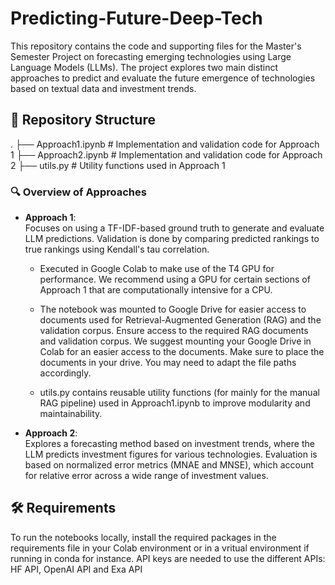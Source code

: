 # Predicting-Future-Deep-Tech

This repository contains the code and supporting files for the Master's Semester Project on forecasting emerging technologies using Large Language Models (LLMs). The project explores two main distinct approaches to predict and evaluate the future emergence of technologies based on textual data and investment trends.

## 📁 Repository Structure
.
├── Approach1.ipynb # Implementation and validation code for Approach 1
├── Approach2.ipynb # Implementation and validation code for Approach 2
├── utils.py # Utility functions used in Approach 1

### 🔍 Overview of Approaches

- **Approach 1**:  
  Focuses on using a TF-IDF-based ground truth to generate and evaluate LLM predictions. Validation is done by comparing predicted rankings to true rankings using Kendall's tau correlation.  
  - Executed in Google Colab to make use of the T4 GPU for performance. We recommend using a GPU for certain sections of Approach 1 that are computationally intensive for a CPU.
  - The notebook was mounted to Google Drive for easier access to documents used for Retrieval-Augmented Generation (RAG) and the validation corpus. Ensure access to the required RAG documents and validation corpus. We suggest mounting your Google Drive in Colab for an easier access to the documents. Make sure to place the documents in your drive. You may need to adapt the file paths accordingly. 

  - utils.py contains reusable utility functions (for mainly for the manual RAG pipeline) used in Approach1.ipynb to improve modularity and maintainability.

- **Approach 2**:  
  Explores a forecasting method based on investment trends, where the LLM predicts investment figures for various technologies. Evaluation is based on normalized error metrics (MNAE and MNSE), which account for relative error across a wide range of investment values.

## 🛠 Requirements

To run the notebooks locally, install the required packages in the requirements file in your Colab environment or in a vritual environment if running in conda for instance. 
API keys are needed to use the different APIs: HF API, OpenAI API and Exa API
